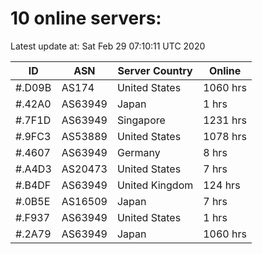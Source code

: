 # 10 online servers:

Latest update at: Sat Feb 29 07:10:11 UTC 2020

| ID | ASN | Server Country | Online |
| -- | --- | -------------- | ------ |
| #.D09B | AS174 | United States | 1060 hrs |
| #.42A0 | AS63949 | Japan | 1 hrs |
| #.7F1D | AS63949 | Singapore | 1231 hrs |
| #.9FC3 | AS53889 | United States | 1078 hrs |
| #.4607 | AS63949 | Germany | 8 hrs |
| #.A4D3 | AS20473 | United States | 7 hrs |
| #.B4DF | AS63949 | United Kingdom | 124 hrs |
| #.0B5E | AS16509 | Japan | 7 hrs |
| #.F937 | AS63949 | United States | 1 hrs |
| #.2A79 | AS63949 | Japan | 1060 hrs |

